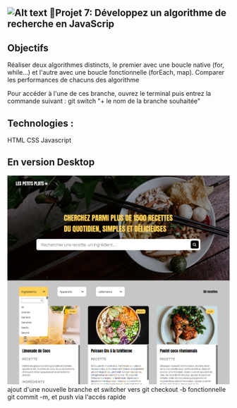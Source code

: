 ![Alt text](<https://img.shields.io/badge/logo-javascript-blue?logo=javascript>)
📎Projet 7: Développez un algorithme de recherche en JavaScrip
-----------------------------------------
Objectifs
----------------------------------------------
Réaliser deux algorithmes distincts, le premier avec une boucle native (for, while...) et l'autre avec une boucle fonctionnelle (forEach, map).
Comparer les performances de chacuns des algorithme


Pour accéder à l'une de ces branche, ouvrez le terminal puis entrez la commande suivant : git switch "+ le nom de la branche souhaitée" 

Technologies :
-----------------------------------------
HTML
CSS
Javascript

En version Desktop
--------------------------------------
![Alt text](<assets/desktop.png>)
ajout d'une nouvelle branche et switcher vers git checkout -b fonctionnelle
git commit -m, et push via l'accés rapide